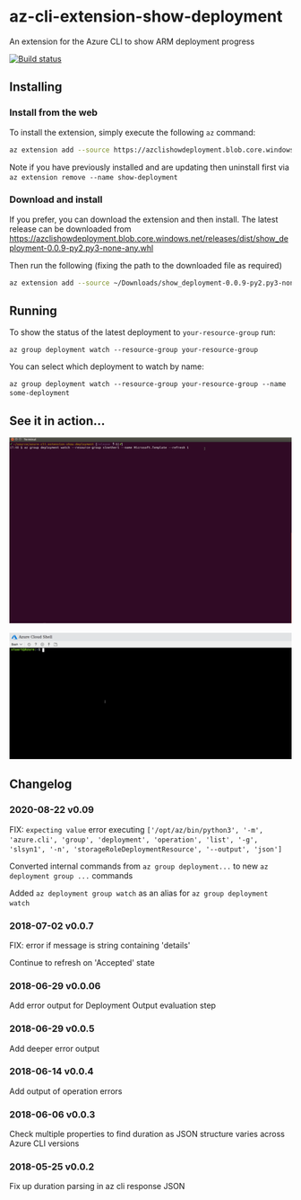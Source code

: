 # az-cli-extension-show-deployment
An extension for the Azure CLI to show ARM deployment progress

[![Build status](https://ci.appveyor.com/api/projects/status/k44c1ciuqrb6v34i/branch/release?svg=true)](https://ci.appveyor.com/project/stuartleeks/az-cli-extension-show-deployment/branch/release)



## Installing

### Install from the web

To install the extension, simply execute the following `az` command:

```bash
az extension add --source https://azclishowdeployment.blob.core.windows.net/releases/dist/show_deployment-0.0.9-py2.py3-none-any.whl
```

Note if you have previously installed and are updating then uninstall first via `az extension remove --name show-deployment`


### Download and install
If you prefer, you can download the extension and then install. The latest release can be downloaded from https://azclishowdeployment.blob.core.windows.net/releases/dist/show_deployment-0.0.9-py2.py3-none-any.whl

Then run the following (fixing the path to the downloaded file as required)

```bash
az extension add --source ~/Downloads/show_deployment-0.0.9-py2.py3-none-any.whl
```

## Running

To show the status of the latest deployment to `your-resource-group` run:

```
az group deployment watch --resource-group your-resource-group
```

You can select which deployment to watch by name:

```
az group deployment watch --resource-group your-resource-group --name some-deployment
```

## See it in action...

![extension in action](docs/az-group-deployment-watch-2.gif)


![extension in action in Cloud Shell](docs/az-group-deployment-watch-3.gif)


## Changelog

### 2020-08-22 v0.09

FIX: `expecting value` error executing `['/opt/az/bin/python3', '-m', 'azure.cli', 'group', 'deployment', 'operation', 'list', '-g', 'slsyn1', '-n', 'storageRoleDeploymentResource', '--output', 'json']`

Converted internal commands from `az group deployment...` to new `az deployment group ...` commands

Added `az deployment group watch` as an alias for `az group deployment watch`

### 2018-07-02 v0.0.7

FIX: error if message is string containing 'details' 

Continue to refresh on 'Accepted' state 

### 2018-06-29 v0.0.06

Add error output for Deployment Output evaluation step

### 2018-06-29 v0.0.5

Add deeper error output

### 2018-06-14 v0.0.4

Add output of operation errors

### 2018-06-06 v0.0.3

Check multiple properties to find duration as JSON structure varies across Azure CLI versions

### 2018-05-25 v0.0.2

Fix up duration parsing in az cli response JSON
